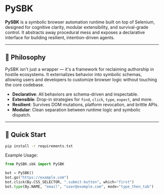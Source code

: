 # PySBK

**PySBK** is a symbolic browser automation runtime built on top of Selenium, designed for cognitive clarity, modular extensibility, and survival-grade control. It abstracts away procedural mess and exposes a declarative interface for building resilient, intention-driven agents.

---

## 🧠 Philosophy

PySBK isn't just a wrapper — it's a framework for reclaiming authorship in hostile ecosystems. It externalizes behavior into symbolic schemas, allowing users and developers to customize browser logic without touching the core codebase.

- **Declarative**: All behaviors are schema-driven and inspectable.
- **Extensible**: Drop-in strategies for `find`, `click`, `type`, `expect`, and more.
- **Resilient**: Survives DOM mutations, platform revocation, and brittle APIs.
- **Modular**: Clean separation between runtime logic and symbolic dispatch.

---

## 🚀 Quick Start

```bash
pip install -r requirements.txt
```

Example Usage:
```python
from PySBK.sbk import PySBK

bot = PySBK()
bot.go("https://example.com")
bot.click(By.CSS_SELECTOR, ".submit-button", which="first")
bot.type(By.NAME, "email", "user@example.com", mode="type_then_tab")
```
